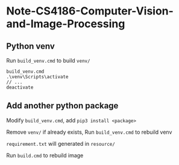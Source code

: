 # Note-CS4186-Computer-Vision-and-Image-Processing

## Python venv

Run `build_venv.cmd` to build `venv/`

```
build_venv.cmd
.\venv\Scripts\activate
// ...
deactivate
```

## Add another python package

Modify `build_venv.cmd`, add `pip3 install <package>`

Remove `venv/` if already exists, Run `build_venv.cmd` to rebuild venv

`requirement.txt` will generated in `resource/`

Run `build.cmd` to rebuild image


